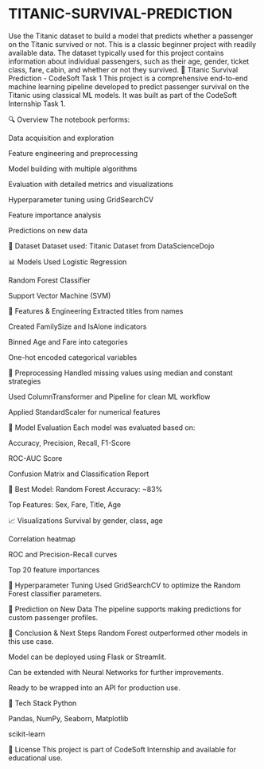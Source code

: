 # TITANIC-SURVIVAL-PREDICTION


Use the Titanic dataset to build a model that predicts whether a
passenger on the Titanic survived or not. This is a classic beginner
project with readily available data.
The dataset typically used for this project contains information
about individual passengers, such as their age, gender, ticket
class, fare, cabin, and whether or not they survived.
🚢 Titanic Survival Prediction - CodeSoft Task 1
This project is a comprehensive end-to-end machine learning pipeline developed to predict passenger survival on the Titanic using classical ML models. It was built as part of the CodeSoft Internship Task 1.

🔍 Overview
The notebook performs:

Data acquisition and exploration

Feature engineering and preprocessing

Model building with multiple algorithms

Evaluation with detailed metrics and visualizations

Hyperparameter tuning using GridSearchCV

Feature importance analysis

Predictions on new data

📁 Dataset
Dataset used: Titanic Dataset from DataScienceDojo

📊 Models Used
Logistic Regression

Random Forest Classifier

Support Vector Machine (SVM)

🧪 Features & Engineering
Extracted titles from names

Created FamilySize and IsAlone indicators

Binned Age and Fare into categories

One-hot encoded categorical variables

🧼 Preprocessing
Handled missing values using median and constant strategies

Used ColumnTransformer and Pipeline for clean ML workflow

Applied StandardScaler for numerical features

🧠 Model Evaluation
Each model was evaluated based on:

Accuracy, Precision, Recall, F1-Score

ROC-AUC Score

Confusion Matrix and Classification Report

📌 Best Model: Random Forest
Accuracy: ~83%

Top Features: Sex, Fare, Title, Age

📈 Visualizations
Survival by gender, class, age

Correlation heatmap

ROC and Precision-Recall curves

Top 20 feature importances

🔧 Hyperparameter Tuning
Used GridSearchCV to optimize the Random Forest classifier parameters.

🚀 Prediction on New Data
The pipeline supports making predictions for custom passenger profiles.

📌 Conclusion & Next Steps
Random Forest outperformed other models in this use case.

Model can be deployed using Flask or Streamlit.

Can be extended with Neural Networks for further improvements.

Ready to be wrapped into an API for production use.

🧰 Tech Stack
Python

Pandas, NumPy, Seaborn, Matplotlib

scikit-learn

📄 License
This project is part of CodeSoft Internship and available for educational use.

